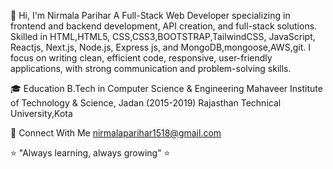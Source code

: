 👋 Hi, I'm Nirmala Parihar
A Full-Stack Web Developer specializing in frontend and backend development, API creation, and full-stack solutions.
Skilled in HTML,HTML5, CSS,CSS3,BOOTSTRAP,TailwindCSS, JavaScript, Reactjs, Next.js, Node.js, Express js, and MongoDB,mongoose,AWS,git. I focus on writing clean, efficient code,  responsive, user-friendly applications,  with strong communication and problem-solving skills.

🎓 Education
B.Tech in Computer Science & Engineering
Mahaveer Institute of Technology & Science, Jadan (2015-2019)
Rajasthan Technical University,Kota

🔗 Connect With Me
   nirmalaparihar1518@gmail.com

⭐️ "Always learning, always growing" ⭐️
